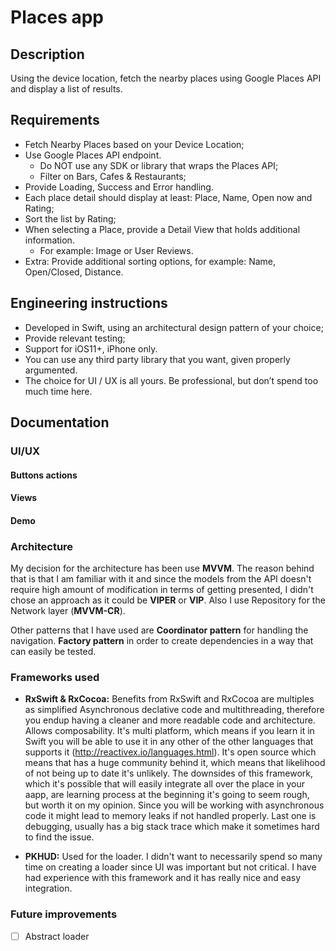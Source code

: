 # Places app

## Description

Using the device location, fetch the nearby places using Google Places API and display a list of results.

## Requirements

* Fetch Nearby Places based on your Device Location;
* Use Google Places API endpoint.
  * Do NOT use any SDK or library that wraps the Places API;
  * Filter on Bars, Cafes & Restaurants;
* Provide Loading, Success and Error handling.
* Each place detail should display at least: Place, Name, Open now and Rating;
* Sort the list by Rating;
* When selecting a Place, provide a Detail View that holds additional information.
    * For example: Image or User Reviews.
* Extra: Provide additional sorting options, for example: Name, Open/Closed, Distance.

## Engineering instructions
* Developed in Swift, using an architectural design pattern of your choice;
* Provide relevant testing;
* Support for iOS11+, iPhone only.
* You can use any third party library that you want, given properly argumented.
* The choice for UI / UX is all yours. Be professional, but don’t spend too much time here.

## Documentation



### UI/UX

#### Buttons actions

#### Views

#### Demo

### Architecture

My decision for the architecture has been use **MVVM**. The reason behind that is that I am familiar with it and since the models from the API doesn't require high amount of modification in terms of getting presented, I didn't chose an approach as it could be **VIPER** or **VIP**. Also I use Repository for the Network layer (**MVVM-CR**).

Other patterns that I have used are **Coordinator pattern** for handling the navigation. **Factory pattern** in order to create dependencies in a way that can easily be tested. 

### Frameworks used

* **RxSwift & RxCocoa:** Benefits from RxSwift and RxCocoa are multiples as simplified Asynchronous declative code and multithreading, therefore you endup having a cleaner and more readable code and architecture. Allows composability. It's multi platform, which means if you learn it in Swift you will be able to use it in any other of the other languages that supports it (http://reactivex.io/languages.html). It's open source which means that has a huge community behind it, which means that likelihood of not being up to date it's unlikely. The downsides of this framework, which it's possible that will easily integrate all over the place in your aapp, are learning process at the beginning it's going to seem rough, but worth it on my opinion. Since you will be working with asynchronous code it might lead to memory leaks if not handled properly. Last one is debugging, usually has a big stack trace which make it sometimes hard to find the issue.

* **PKHUD:** Used for the loader. I didn't want to necessarily spend so many time on creating a loader since UI was important but not critical. I have had experience with this framework and it has really nice and easy integration.

### Future improvements

- [ ] Abstract loader
